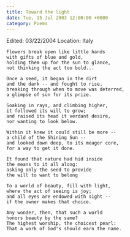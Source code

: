 ```yaml
---
title: Toward the light
date: Tue, 15 Jul 2003 12:00:00 +0000
category: Poems
---
```


Edited: 03/22/2004
Location: Italy

    Flowers break open like little hands  
    with gifts of blue and gold,  
    holding them up for the sun to glance,  
    not thinking the act too bold...

    Once a seed, it began in the dirt  
    and the dark -- and fought to rise,  
    breaking through when to move was deterred,  
    a glimpse of sun for its prize.

    Soaking in rays, and climbing higher,  
    it followed its will to grow;  
    and raised its head it verdant desire,  
    nor wanting to look below.

    Within it knew it could still be more --  
    a child of the Shining Sun --  
    and looked down deep, to its meager core,  
    for a way to get it done.

    It found that nature had hid inside  
    the means to it all along:  
    asking only the seed to provide  
    the will to want to belong

    To a world of beauty, fill with light,  
    where the act of seeing is joy;  
    and all eyes are endowed with sight --  
    if the owner makes that choice.

    Any wonder, then, that such a world  
    honors beauty by the same?  
    The highest worship, the choicest pearl:  
    That a work of God's should earn the name.


